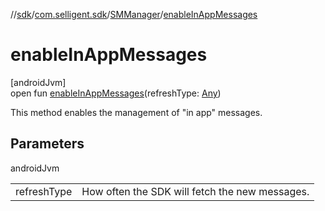 //[sdk](../../../index.md)/[com.selligent.sdk](../index.md)/[SMManager](index.md)/[enableInAppMessages](enable-in-app-messages.md)

# enableInAppMessages

[androidJvm]\
open fun [enableInAppMessages](enable-in-app-messages.md)(refreshType: [Any](https://kotlinlang.org/api/latest/jvm/stdlib/kotlin/-any/index.html))

This method enables the management of &quot;in app&quot; messages.

## Parameters

androidJvm

| | |
|---|---|
| refreshType | How often the SDK will fetch the new messages. |

